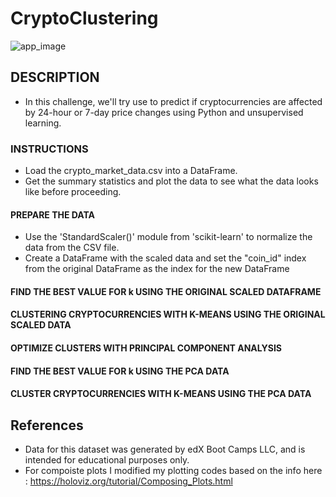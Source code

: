 # CryptoClustering

![app_image](crypto.png)

## DESCRIPTION
- In this challenge, we'll try use to predict if cryptocurrencies are affected by 24-hour or 7-day price changes using Python and unsupervised learning.

### INSTRUCTIONS 
- Load the crypto_market_data.csv into a DataFrame.
- Get the summary statistics and plot the data to see what the data looks like before proceeding.

#### PREPARE THE DATA
- Use the 'StandardScaler()' module from 'scikit-learn' to normalize the data from the CSV file.
- Create a DataFrame with the scaled data and set the "coin_id" index from the original DataFrame as the index for the new DataFrame

#### FIND THE BEST VALUE FOR k USING THE ORIGINAL SCALED DATAFRAME 

#### CLUSTERING CRYPTOCURRENCIES WITH K-MEANS USING THE ORIGINAL SCALED DATA

#### OPTIMIZE CLUSTERS WITH PRINCIPAL COMPONENT ANALYSIS

#### FIND THE BEST VALUE FOR k USING THE PCA DATA

#### CLUSTER CRYPTOCURRENCIES WITH K-MEANS USING THE PCA DATA




## References
 - Data for this dataset was generated by edX Boot Camps LLC, and is intended for educational purposes only.
 - For compoiste plots I modified my plotting codes based on the info here : 
 https://holoviz.org/tutorial/Composing_Plots.html 